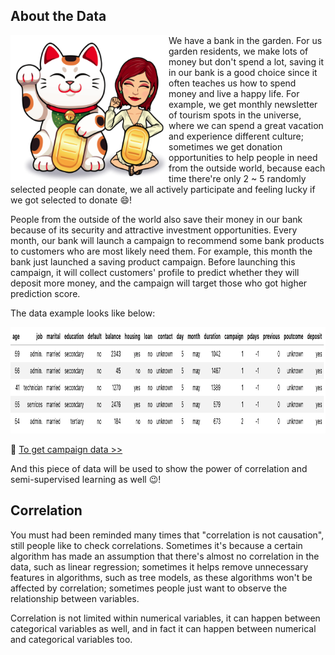 
## About the Data

<p>
<img align="left" src="https://github.com/lady-h-world/My_Garden/blob/main/images/lady_heart_manga/garden_bank.png" width="253" height="235" />

We have a bank in the garden. For us garden residents, we make lots of money but don't spend a lot, saving it in our bank is a good choice since it often teaches us how to spend money and live a happy life. For example, we get monthly newsletter of tourism spots in the universe, where we can spend a great vacation and experience different culture; sometimes we get donation opportunities to help people in need from the outside world, because each time there're only 2 ~ 5 randomly selected people can donate, we all actively participate and feeling lucky if we got selected to donate 😄!
  
People from the outside of the world also save their money in our bank because of its security and attractive investment opportunities. Every month, our bank will launch a campaign to recommend some bank products to customers who are most likely need them. For example, this month the bank just launched a saving product campaign. Before launching this campaign, it will collect customers' profile to predict whether they will deposit more money, and the campaign will target those who got higher prediction score.
  
</p>

The data example looks like below:

<img src="https://github.com/lady-h-world/My_Garden/blob/main/images/Resplendent_Tree_images/campaign_data.png" width="972" height="170" />

🌻 [To get campaign data >>][1] 

And this piece of data will be used to show the power of correlation and semi-supervised learning as well 😉!


## Correlation

You must had been reminded many times that "correlation is not causation", still people like to check correlations. Sometimes it's because a certain algorithm has made an assumption that there's almost no correlation in the data, such as linear regression; sometimes it helps remove unnecessary features in algorithms, such as tree models, as these algorithms won't be affected by correlation; sometimes people just want to observe the relationship between variables.

Correlation is not limited within numerical variables, it can happen between categorical variables as well, and in fact it can happen between numerical and categorical variables too.


[1]:https://github.com/lady-h-world/My_Garden/blob/main/code/crystal_ball/data_collector/generate_campaign.ipynb
